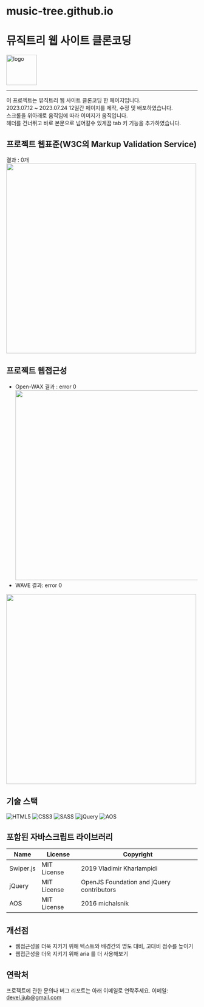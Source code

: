 # music-tree.github.io
# 뮤직트리 웹 사이트 클론코딩 

  <img alt="logo" src="https://github.com/jjub0217/beautiful.github.io/assets/62126380/29426289-ee82-41b8-8acb-36bf97fe603c" width=80>


----
이 프로젝트는 뮤직트리 웹 사이트 클론코딩 한 페이지입니다. <br>
2023.07.12 ~ 2023.07.24 12일간 페이지를 제작, 수정 및 배포하였습니다. 
<br>
스크롤을 위아래로 움직임에 따라 이미지가 움직입니다.
<br>
헤더를 건너뛰고 바로 본문으로 넘어갈수 있게끔 tab 키 기능을 추가하였습니다.



## 프로젝트 웹표준(W3C의 Markup Validation Service)
결과 : 0개 <br>
<img src="https://github.com/jjub0217/beautiful.github.io/assets/62126380/ea6a0235-a320-4d16-b63f-bf6bb9623a0d" width=500> <br>


## 프로젝트 웹접근성
- Open-WAX 결과 : error 0
<img src="https://github.com/jjub0217/beautiful.github.io/assets/62126380/2a1c31e7-4be5-42cc-9d53-bd1ccbab14e9" width=500> <br>
- WAVE 결과: error 0
<img src="https://github.com/jjub0217/beautiful.github.io/assets/62126380/ffb245d7-2bab-4bd5-826f-e4e504108665" width=500>


## 기술 스택
![HTML5](https://img.shields.io/badge/HTML5-FE642E?style=flat-square&logo=HTML5&logoColor=white)
![CSS3](https://img.shields.io/badge/CSS3-2E9AFE?style=flat-square&logo=CSS3&logoColor=white)
![SASS](https://img.shields.io/badge/Sass-cc6699?style=flat-square&logo=sass&logoColor=white)
![jQuery](https://img.shields.io/badge/jQuery-0769ad?style=flat-square&logo=jQuery&logoColor=white)
![AOS](https://img.shields.io/badge/AOS-%236172bc?style=flat-square)



## 포함된 자바스크립트 라이브러리
| Name      | License     | Copyright                                 |
| --------- | ----------- | ----------------------------------------- |
| Swiper.js | MIT License | 2019 Vladimir Kharlampidi                 |
| jQuery    | MIT License | OpenJS Foundation and jQuery contributors |
| AOS       | MIT License | 2016 michalsnik                           |



## 개선점
- 웹접근성을 더욱 지키기 위해 텍스트와 배경간의 명도 대비, 고대비 점수를 높이기
- 웹접근성을 더욱 지키기 위해 aria 를 더 사용해보기


## 연락처
프로젝트에 관한 문의나 버그 리포트는 아래 이메일로 연락주세요.
이메일: devel.jjub@gmail.com

